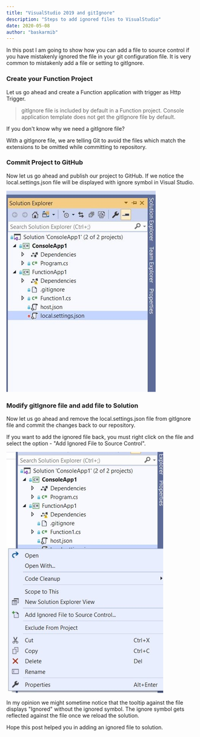 ```yaml
---
title: "VisualStudio 2019 and gitIgnore"
description: "Steps to add ignored files to VisualStudio"
date: 2020-05-08
author: "baskarmib"
---
```


In this post I am going to show how you can add a file to source control if you have mistakenly ignored the file in your git configuration file. It is very common to mistakenly add a file or setting to gitIgnore. 

### Create your Function Project

Let us go ahead and create a Function application with trigger as Http Trigger.

> gitIgnore file is included by default in a Function project.
> Console application template does not get the gitIgnore file by default.

If you don't know why we need a gitIgnore file? 

With a gitIgnore file, we are telling Git to avoid the files which match the extensions to be omitted while committing to repository. 

### Commit Project to GitHub

Now let us go ahead and publish our project to GitHub. If we notice the local.settings.json file will be displayed with ignore symbol in Visual Studio.

![FileWithGitIgnore](./FileIgnored.jpg)

### Modify gitIgnore file and add file to Solution

Now let us go ahead and remove the local.settings.json file from gitIgnore file and commit the changes back to our repository. 

If you want to add the ignored file back, you must right click on the file and select the option - "Add Ignored File to Source Control".

![AddtoSourceControl](./AddtoSourceControl.jpg)

In my opinion we might sometime notice that the tooltip against the file displays "Ignored" without the ignored symbol. The ignore symbol gets reflected against the file once we reload the solution. 

Hope this post helped you in adding an ignored file to solution.